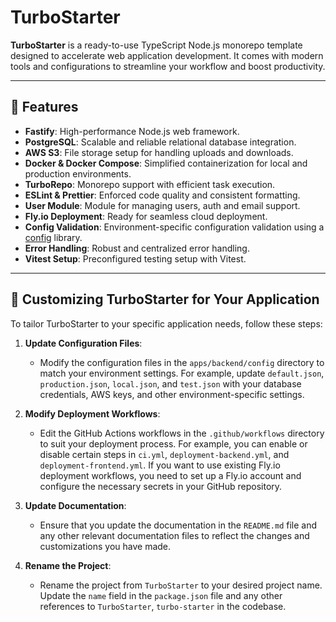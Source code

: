 # TurboStarter

**TurboStarter** is a ready-to-use TypeScript Node.js monorepo template designed to accelerate web application development. It comes with modern tools and configurations to streamline your workflow and boost productivity.

---

## 🚀 Features

- **Fastify**: High-performance Node.js web framework.
- **PostgreSQL**: Scalable and reliable relational database integration.
- **AWS S3**: File storage setup for handling uploads and downloads.
- **Docker & Docker Compose**: Simplified containerization for local and production environments.
- **TurboRepo**: Monorepo support with efficient task execution.
- **ESLint & Prettier**: Enforced code quality and consistent formatting.
- **User Module**: Module for managing users, auth and email support.
- **Fly.io Deployment**: Ready for seamless cloud deployment.
- **Config Validation**: Environment-specific configuration validation using a [config](https://www.npmjs.com/package/config) library.
- **Error Handling**: Robust and centralized error handling.
- **Vitest Setup**: Preconfigured testing setup with Vitest.

---

## 🔧 Customizing TurboStarter for Your Application

To tailor TurboStarter to your specific application needs, follow these steps:

1. **Update Configuration Files**:
   - Modify the configuration files in the `apps/backend/config` directory to match your environment settings. For example, update `default.json`, `production.json`, `local.json`, and `test.json` with your database credentials, AWS keys, and other environment-specific settings.

2. **Modify Deployment Workflows**:
   - Edit the GitHub Actions workflows in the `.github/workflows` directory to suit your deployment process. For example, you can enable or disable certain steps in `ci.yml`, `deployment-backend.yml`, and `deployment-frontend.yml`. If you want to use existing Fly.io deployment workflows, you need to set up a Fly.io account and configure the necessary secrets in your GitHub repository.

3. **Update Documentation**:
   - Ensure that you update the documentation in the `README.md` file and any other relevant documentation files to reflect the changes and customizations you have made.

4. **Rename the Project**:
   - Rename the project from `TurboStarter` to your desired project name. Update the `name` field in the `package.json` file and any other references to `TurboStarter`, `turbo-starter` in the codebase.
